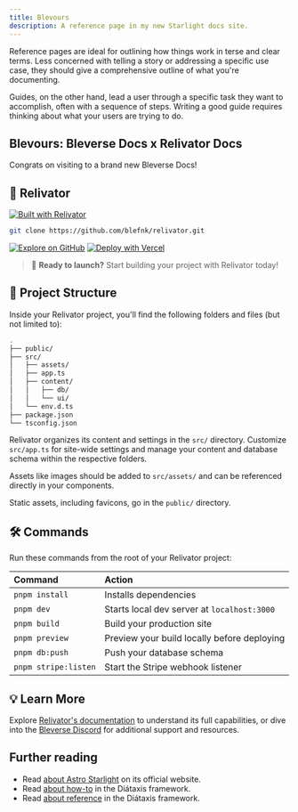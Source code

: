 ```yaml
---
title: Blevours
description: A reference page in my new Starlight docs site.
---
```


Reference pages are ideal for outlining how things work in terse and clear terms.
Less concerned with telling a story or addressing a specific use case, they should give a comprehensive outline of what you're documenting.

Guides, on the other hand, lead a user through a specific task they want to accomplish, often with a sequence of steps.
Writing a good guide requires thinking about what your users are trying to do.

## Blevours: Bleverse Docs x Relivator Docs

Congrats on visiting to a brand new Bleverse Docs!

## 🎉 Relivator

[![Built with Relivator](https://relivator.bleverse.com/assets/relivator-badge.svg)](https://relivator.bleverse.com)

```bash
git clone https://github.com/blefnk/relivator.git
```

[![Explore on GitHub](https://relivator.bleverse.com/assets/github-badge.svg)](https://github.com/blefnk/relivator)
[![Deploy with Vercel](https://vercel.com/button)](https://vercel.com/new/clone?repository-url=https%3A%2F%2Fgithub.com%2Fblefnk%2Frelivator&project-name=relivator&repository-name=relivator)

> 🚀 **Ready to launch?** Start building your project with Relivator today!

## 🌟 Project Structure

Inside your Relivator project, you'll find the following folders and files (but not limited to):

```bash
.
├── public/
├── src/
│   ├── assets/
│   ├── app.ts
│   ├── content/
│   │   ├── db/
│   │   └── ui/
│   └── env.d.ts
├── package.json
└── tsconfig.json
```

Relivator organizes its content and settings in the `src/` directory. Customize `src/app.ts` for site-wide settings and manage your content and database schema within the respective folders.

Assets like images should be added to `src/assets/` and can be referenced directly in your components.

Static assets, including favicons, go in the `public/` directory.

## 🛠️ Commands

Run these commands from the root of your Relivator project:

| Command              | Action                                      |
| :------------------- | :------------------------------------------ |
| `pnpm install`       | Installs dependencies                       |
| `pnpm dev`           | Starts local dev server at `localhost:3000` |
| `pnpm build`         | Build your production site                  |
| `pnpm preview`       | Preview your build locally before deploying |
| `pnpm db:push`       | Push your database schema                   |
| `pnpm stripe:listen` | Start the Stripe webhook listener           |

## 💡 Learn More

Explore [Relivator's documentation](https://docs.bleverse.com/guides/relivator/) to understand its full capabilities, or dive into the [Bleverse Discord](https://discord.gg/Pb8uKbwpsJ) for additional support and resources.

## Further reading

- Read [about Astro Starlight](https://starlight.astro.build/) on its official website.
- Read [about how-to](https://diataxis.fr/how-to-guides/) in the Diátaxis framework.
- Read [about reference](https://diataxis.fr/reference/) in the Diátaxis framework.
